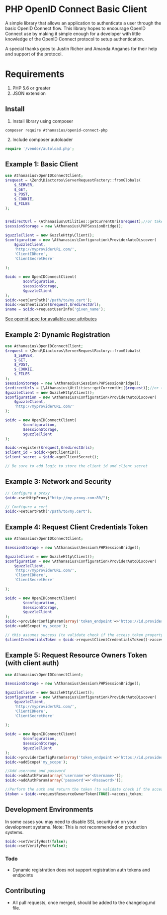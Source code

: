 PHP OpenID Connect Basic Client
========================
A simple library that allows an application to authenticate a user through the basic OpenID Connect flow.
This library hopes to encourage OpenID Connect use by making it simple enough for a developer with little knowledge of
the OpenID Connect protocol to setup authentication.

A special thanks goes to Justin Richer and Amanda Anganes for their help and support of the protocol.

# Requirements #
 1. PHP 5.6 or greater
 2. JSON extension

## Install ##
 1. Install library using composer
```
composer require Athanasius/openid-connect-php
```
 2. Include composer autoloader
```php
require '/vendor/autoload.php';
```

## Example 1: Basic Client ##

```php
use Athanasius\OpenIDConnectClient;
$request = \Zend\Diactoros\ServerRequestFactory::fromGlobals(
    $_SERVER,
    $_GET,
    $_POST,
    $_COOKIE,
    $_FILES
);


$redirectUrl = \Athanasius\Utilities::getCurrentUri($request);//or take your own uri
$sessionStorage = new \Athanasius\PHPSessionBridge();

$guzzleClient = new GuzzleHttp\Client();
$configuration = new \Athanasius\Configuration\ProviderAutoDiscover(
    $guzzleClient,
    'http://myproviderURL.com/',
    'ClientIDHere',
    'ClientSecretHere'
    
);

$oidc = new OpenIDConnectClient(
        $configuration,
        $sessionStorage,
        $guzzleClient
);
$oidc->setCertPath('/path/to/my.cert');
$oidc->authenticate($request,$redirectUrl);
$name = $oidc->requestUserInfo('given_name');

```

[See openid spec for available user attributes][1]

## Example 2: Dynamic Registration ##

```php
use Athanasius\OpenIDConnectClient;
$request = \Zend\Diactoros\ServerRequestFactory::fromGlobals(
    $_SERVER,
    $_GET,
    $_POST,
    $_COOKIE,
    $_FILES
);
$sessionStorage = new \Athanasius\Session\PHPSessionBridge();
$redirectUrls = [\Athanasius\Utilities::getCurrentUri($request)];//or take your own uri
$guzzleClient = new GuzzleHttp\Client();
$configuration = new \Athanasius\Configuration\ProviderAutoDiscover(
    $guzzleClient,
    'http://myproviderURL.com/'
);

$oidc = new OpenIDConnectClient(
        $configuration,
        $sessionStorage,
        $guzzleClient
);

$oidc->register($request,$redirectUrls);
$client_id = $oidc->getClientID();
$client_secret = $oidc->getClientSecret();

// Be sure to add logic to store the client id and client secret
```

## Example 3: Network and Security ##
```php
// Configure a proxy
$oidc->setHttpProxy("http://my.proxy.com:80/");

// Configure a cert
$oidc->setCertPath("/path/to/my.cert");
```

## Example 4: Request Client Credentials Token ##

```php
use Athanasius\OpenIDConnectClient;

$sessionStorage = new \Athanasius\Session\PHPSessionBridge();

$guzzleClient = new GuzzleHttp\Client();
$configuration = new \Athanasius\Configuration\ProviderAutoDiscover(
    $guzzleClient,
    'http://myproviderURL.com/',
    'ClientIDHere',
    'ClientSecretHere'
    
);

$oidc = new OpenIDConnectClient(
        $configuration,
        $sessionStorage,
        $guzzleClient
);
$oidc->providerConfigParam(array('token_endpoint'=>'https://id.provider.com/connect/token'));
$oidc->addScope('my_scope');

// this assumes success (to validate check if the access_token property is there and a valid JWT) :
$clientCredentialsToken = $oidc->requestClientCredentialsToken()->access_token;

```

## Example 5: Request Resource Owners Token (with client auth) ##

```php
use Athanasius\OpenIDConnectClient;

$sessionStorage = new \Athanasius\Session\PHPSessionBridge();

$guzzleClient = new GuzzleHttp\Client();
$configuration = new \Athanasius\Configuration\ProviderAutoDiscover(
    $guzzleClient,
    'http://myproviderURL.com/',
    'ClientIDHere',
    'ClientSecretHere'
    
);

$oidc = new OpenIDConnectClient(
        $configuration,
        $sessionStorage,
        $guzzleClient
);
$oidc->providerConfigParam(array('token_endpoint'=>'https://id.provider.com/connect/token'));
$oidc->addScope('my_scope');

//Add username and password
$oidc->addAuthParam(array('username'=>'<Username>'));
$oidc->addAuthParam(array('password'=>'<Password>'));

//Perform the auth and return the token (to validate check if the access_token property is there and a valid JWT) :
$token = $oidc->requestResourceOwnerToken(TRUE)->access_token;

```


## Development Environments ##
In some cases you may need to disable SSL security on on your development systems.
Note: This is not recommended on production systems.

```php
$oidc->setVerifyHost(false);
$oidc->setVerifyPeer(false);
```

### Todo ###
- Dynamic registration does not support registration auth tokens and endpoints

  [1]: http://openid.net/specs/openid-connect-basic-1_0-15.html#id_res
  
## Contributing ###
 - All pull requests, once merged, should be added to the changelog.md file.

